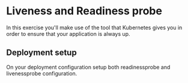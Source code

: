 # Liveness and Readiness probe

In this exercise you'll make use of the tool that Kubernetes gives you in order to ensure that your application is always up.

## Deployment setup

On your deployment configuration setup both readinessprobe and livenessprobe configuration.

